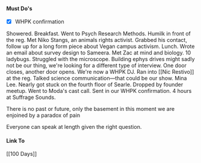 #### Must Do's
- [x] WHPK confirmation

Showered. Breakfast. Went to Psych Research Methods. Humilk in front of the reg. Met Niko Stangs, an animals rights activist. Grabbed his contact, follow up for a long form piece about Vegan campus activism. Lunch. Wrote an email about survey design to Sameera. Met Zac at mind and biology. 10 ladybugs. Struggled with the microscope. Building ephys drives might sadly not be our thing, we're looking for a different type of interview. One door closes, another door opens. We're now a WHPK DJ. Ran into [[Nic Restivo]] at the reg. Talked science communication—that could be our show. Mina Lee. Nearly got stuck on the fourth floor of Searle. Dropped by founder meetup. Went to Moda's cast call. Sent in our WHPK confirmation. 4 hours at Suffrage Sounds. 

There is no past or future, only the basement
in this moment we are enjoined by a paradox of pain

Everyone can speak at length given the right question.
#### Link To
[[100 Days]]
